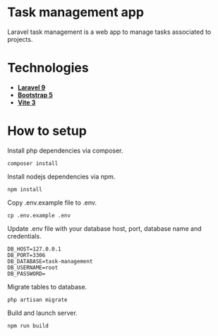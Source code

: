 
# Task management app
Laravel task management is a web app to manage tasks associated to projects.

# Technologies
- **[Laravel 9](https://laravel.com/docs/9.x)**
- **[Bootstrap 5](https://getbootstrap.com/)**
- **[Vite 3](https://vitejs.dev/)**

# How to setup
Install php dependencies via composer.
```
composer install
```
Install nodejs dependencies via npm.
```
npm install
```
Copy .env.example file to .env.
```
cp .env.example .env
```
Update .env file with your database host, port, database name and credentials.
```
DB_HOST=127.0.0.1
DB_PORT=3306
DB_DATABASE=task-management
DB_USERNAME=root
DB_PASSWORD=
```
Migrate tables to database.
```
php artisan migrate
```
Build and launch server.
```
npm run build
```
